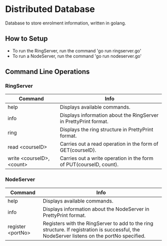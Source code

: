 # Distributed Database

Database to store enrolment information, written in golang.

## How to Setup
* To run the RingServer, run the command 'go run ringserver.go'
* To run a NodeServer, run the command 'go run nodeserver.go'

## Command Line Operations

### RingServer

| Command                   | Info                                                               |
|---------------------------|--------------------------------------------------------------------|
| help                      | Displays available commands.                                       |
| info                      | Displays information about the RingServer in PrettyPrint format.   |
| ring                      | Displays the ring structure in PrettyPrint format.                 |
| read &lt;courseID&gt;           | Carries out a read operation in the form of GET(courseID).         |
| write &lt;courseID&gt;, &lt;count&gt; | Carries out a write operation in the form of PUT(courseID, count). |

### NodeServer

| Command           | Info                                                                                                                                       |
|-------------------|--------------------------------------------------------------------------------------------------------------------------------------------|
| help              | Displays available commands.                                                                                                               |
| info              | Displays information about the NodeServer in PrettyPrint format.                                                                           |
| register &lt;portNo&gt; | Registers with the RingServer to add to the ring structure. If registration is successful, the NodeServer listens on the portNo specified. |


